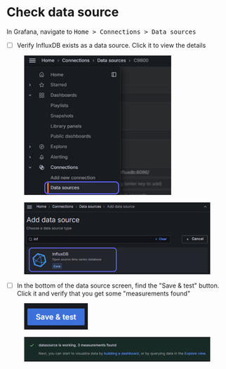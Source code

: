 # Check data source

In Grafana, navigate to <kbd>Home > Connections > Data sources</kbd>&#x20;

* [ ] Verify InfluxDB exists as a data source. Click it to view the details

<figure><img src="../../.gitbook/assets/image.png" alt="" width="335"><figcaption></figcaption></figure>

<figure><img src="../../.gitbook/assets/image (1).png" alt="" width="513"><figcaption></figcaption></figure>

* [ ] In the bottom of the data source screen, find the "Save & test" button. Click it and verify that you get some "measurements found"

<figure><img src="../../.gitbook/assets/image (2).png" alt="" width="145"><figcaption></figcaption></figure>

<figure><img src="../../.gitbook/assets/image (3).png" alt=""><figcaption></figcaption></figure>
